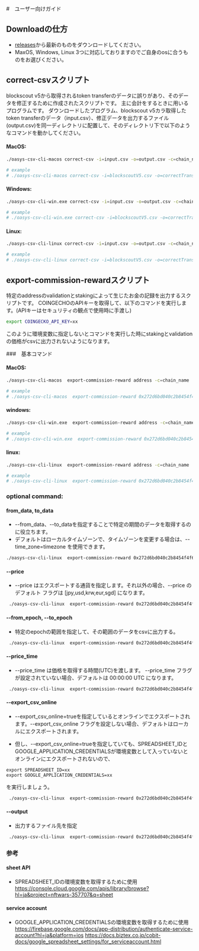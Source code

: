 #　ユーザー向けガイド


## Downloadの仕方

- [releases](https://github.com/oasysgames/explorer-csv-cli/releases)から最新のものをダウンロードしてください。
- MaxOS, Windows, Linux 3つに対応しておりますのでご自身のosに合うものをお選びください。

## correct-csvスクリプト

blockscout v5から取得されるtoken transferのデータに誤りがあり、そのデータを修正するために作成されたスクリプトです。
主に会計をするときに用いるプログラムです。
ダウンロードしたプログラム、blockscout v5カラ取得したtoken transferのデータ（input.csv）、修正データを出力するファイル(output.csv)を同一ディレクトリに配置して、そのディレクトリ下で以下のようなコマンドを動かしてください。

#### MacOS:

```bash
./oasys-csv-cli-macos correct-csv -i=input.csv -o=output.csv -c=chain_name

# example
# ./oasys-csv-cli-macos correct-csv -i=blockscoutV5.csv -o=correctTransferData.csv -c=hub_mainnet
```

#### Windows:

```bash
./oasys-csv-cli-win.exe correct-csv -i=input.csv -o=output.csv -c=chain_name

# example
# ./oasys-csv-cli-win.exe correct-csv -i=blockscoutV5.csv -o=correctTransferData.csv -c=hub_mainnet
```

#### Linux:

```bash
./oasys-csv-cli-linux correct-csv -i=input.csv -o=output.csv -c=chain_name

# example
# ./oasys-csv-cli-linux correct-csv -i=blockscoutV5.csv -o=correctTransferData.csv -c=hub_mainnet
```

## export-commission-rewardスクリプト

特定のaddressのvalidationとstakingによって生じたお金の記録を出力するスクリプトです。
COINGECHOのAPIキーを取得して、以下のコマンドを実行します。(APIキーはセキュリティの観点で使用時に手渡し)

```bash
export COINGECKO_API_KEY=xx
```

このように環境変数に指定しないとコマンドを実行した時にstakingとvalidationの価格がcsvに出力されないようになります。

###　基本コマンド

#### MacOS:

```bash
./oasys-csv-cli-macos  export-commission-reward address -c=chain_name

# example
# ./oasys-csv-cli-macos  export-commission-reward 0x272d6bd040c2b8454f4f6f43115758fbe318ee2c -c=hub_mainnet 
```

#### windows:

```bash
./oasys-csv-cli-win.exe  export-commission-reward address -c=chain_name

# example
# ./oasys-csv-cli-win.exe  export-commission-reward 0x272d6bd040c2b8454f4f6f43115758fbe318ee2c -c=hub_mainnet 
```

#### linux:

```bash
./oasys-csv-cli-linux  export-commission-reward address -c=chain_name

# example
# ./oasys-csv-cli-linux  export-commission-reward 0x272d6bd040c2b8454f4f6f43115758fbe318ee2c -c=hub_mainnet 
```

### optional command:  

#### from_data, to_data

* --from_data、--to_dataを指定することで特定の期間のデータを取得するのに役立ちます。
* デフォルトはローカルタイムゾーンで、タイムゾーンを変更する場合は、--time_zone=timezone を使用できます。

```bash
./oasys-csv-cli-linux  export-commission-reward 0x272d6bd040c2b8454f4f6f43115758fbe318ee2c -c=hub_mainnet --from_data=2023-08-16T10:00:00 --to_data=2023-10-16T10:00:00
```

#### --price

* --price はエクスポートする通貨を指定します。それ以外の場合、--price のデフォルト フラグは [jpy,usd,krw,eur,sgd] になります。

```bash
 ./oasys-csv-cli-linux  export-commission-reward 0x272d6bd040c2b8454f4f6f43115758fbe318ee2c -c=hub_mainnet --price=jpy
```

#### --from_epoch, --to_epoch

* 特定のepochの範囲を指定して、その範囲のデータをcsvに出力する。

```bash
 ./oasys-csv-cli-linux  export-commission-reward 0x272d6bd040c2b8454f4f6f43115758fbe318ee2c -c=hub_mainnet  --from_epoch=246 --to_epoch=247
```

#### --price_time

* --price_time は価格を取得する時間(UTC)を渡します。 --price_time フラグが設定されていない場合、デフォルトは 00:00:00 UTC になります。

```bash
 ./oasys-csv-cli-linux  export-commission-reward 0x272d6bd040c2b8454f4f6f43115758fbe318ee2c --price_time=10:00:00
```

#### --export_csv_online

* --export_csv_online=trueを指定しているとオンラインでエクスポートされます。--export_csv_online フラグを設定しない場合、デフォルトはローカルにエクスポートされます。 

* 但し、--export_csv_online=trueを指定していても、SPREADSHEET_IDとGOOGLE_APPLICATION_CREDENTIALSが環境変数として入っていないとオンラインにエクスポートされないので、

```
export SPREADSHEET_ID=xx
export GOOGLE_APPLICATION_CREDENTIALS=xx
```
を実行しましょう。

```bash
 ./oasys-csv-cli-linux  export-commission-reward 0x272d6bd040c2b8454f4f6f43115758fbe318ee2c -c=hub_mainnet --export_csv_online=true
```

#### --output

* 出力するファイル先を指定

```bash
 ./oasys-csv-cli-linux  export-commission-reward 0x272d6bd040c2b8454f4f6f43115758fbe318ee2c -c=hub_mainnet -o=output.csv
```

### 参考

#### sheet API
* SPREADSHEET_IDの環境変数を取得するために使用
https://console.cloud.google.com/apis/library/browse?hl=ja&project=nftwars-357707&q=sheet

#### service account
* GOOGLE_APPLICATION_CREDENTIALSの環境変数を取得するために使用
https://firebase.google.com/docs/app-distribution/authenticate-service-account?hl=ja&platform=ios
https://docs.biztex.co.jp/cobit-docs/google_spreadsheet_settings/for_serviceaccount.html












